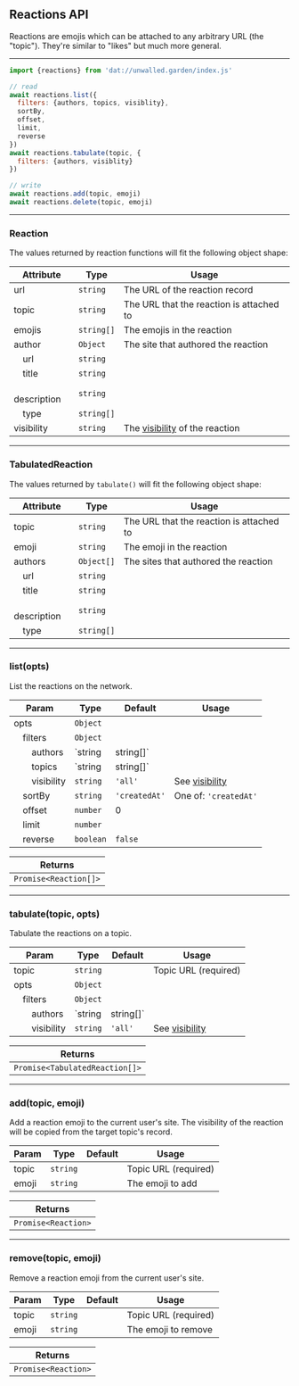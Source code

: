 ## Reactions API

Reactions are emojis which can be attached to any arbitrary URL (the "topic"). They're similar to "likes" but much more general.

---

```js
import {reactions} from 'dat://unwalled.garden/index.js'

// read
await reactions.list({
  filters: {authors, topics, visiblity},
  sortBy,
  offset,
  limit,
  reverse
})
await reactions.tabulate(topic, {
  filters: {authors, visiblity}
})

// write
await reactions.add(topic, emoji)
await reactions.delete(topic, emoji)
```

---

### Reaction

The values returned by reaction functions will fit the following object shape:

|Attribute|Type|Usage|
|-|-|-|
|url|`string`|The URL of the reaction record|
|topic|`string`|The URL that the reaction is attached to|
|emojis|`string[]`|The emojis in the reaction|
|author</var>|`Object`|The site that authored the reaction|
|&emsp;url</var>|`string`||
|&emsp;title</var>|`string`||
|&emsp;description</var>|`string`||
|&emsp;type</var>|`string[]`||
|visibility</var>|`string`|The [visibility](/docs/common-fields#visibility) of the reaction|

---

### TabulatedReaction

The values returned by `tabulate()` will fit the following object shape:

|Attribute|Type|Usage|
|-|-|-|
|topic|`string`|The URL that the reaction is attached to|
|emoji|`string`|The emoji in the reaction|
|authors</var>|`Object[]`|The sites that authored the reaction|
|&emsp;url</var>|`string`||
|&emsp;title</var>|`string`||
|&emsp;description</var>|`string`||
|&emsp;type</var>|`string[]`||

---

### list(opts)

List the reactions on the network.

|Param|Type|Default|Usage|
|-|-|-|-|
|opts|`Object`|||
|&emsp;filters|`Object`|||
|&emsp;&emsp;authors|`string|string[]`||Site URLs|
|&emsp;&emsp;topics|`string|string[]`||URLs|
|&emsp;&emsp;visibility|`string`|`'all'`|See [visibility](/docs/common-fields#visibility)|
|&emsp;sortBy|`string`|`'createdAt'`|One of: `'createdAt'`|
|&emsp;offset|`number`|0||
|&emsp;limit|`number`|||
|&emsp;reverse|`boolean`|`false`||

|Returns|
|-|
|`Promise<Reaction[]>`|

---

### tabulate(topic, opts)

Tabulate the reactions on a topic.

|Param|Type|Default|Usage|
|-|-|-|-|
|topic|`string`||Topic URL (required)|
|opts|`Object`|||
|&emsp;filters|`Object`|||
|&emsp;&emsp;authors|`string|string[]`||Site URLs|
|&emsp;&emsp;visibility|`string`|`'all'`|See [visibility](/docs/common-fields#visibility)|

|Returns|
|-|
|`Promise<TabulatedReaction[]>`|

---

### add(topic, emoji)

Add a reaction emoji to the current user's site. The visibility of the reaction will be copied from the target topic's record.

|Param|Type|Default|Usage|
|-|-|-|-|
|topic|`string`||Topic URL (required)|
|emoji|`string`||The emoji to add|

|Returns|
|-|
|`Promise<Reaction>`|

---

### remove(topic, emoji)

Remove a reaction emoji from the current user's site.

|Param|Type|Default|Usage|
|-|-|-|-|
|topic|`string`||Topic URL (required)|
|emoji|`string`||The emoji to remove|

|Returns|
|-|
|`Promise<Reaction>`|